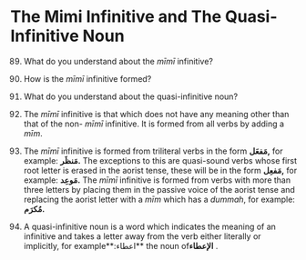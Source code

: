The Mimi Infinitive and The Quasi-Infinitive Noun
=================================================

89. What do you understand about the *mīmī* infinitive?

90. How is the *mīmī* infinitive formed?

91. What do you understand about the quasi-infinitive noun?

89. The *mīmī* infinitive is that which does not have any meaning other
than that of the non- *mīmī* infinitive. It is formed from all verbs by
adding a *mīm*.

90. The *mīmī* infinitive is formed from triliteral verbs in the form
**مَفعَل,** for example: **مَنظَر.** The exceptions to this are
quasi-sound verbs whose first root letter is erased in the aorist tense,
these will be in the form **مَفعِل,** for example: **مَوعِد.** The
*mīmī* infinitive is formed from verbs with more than three letters by
placing them in the passive voice of the aorist tense and replacing the
aorist letter with a *mīm* which has a *dummah*, for example:
**مُکرَم.**

91. A quasi-infinitive noun is a word which indicates the meaning of an
infinitive and takes a letter away from the verb either literally or
implicitly, for example**:اعطاء** the noun of**الإعطاء** .


